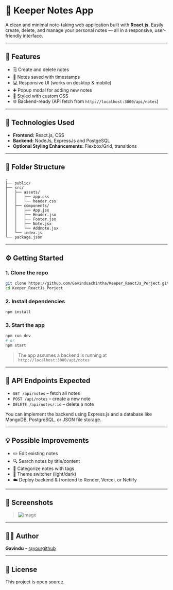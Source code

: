 # 📝 Keeper Notes App

A clean and minimal note-taking web application built with **React.js**. Easily create, delete, and manage your personal notes — all in a responsive, user-friendly interface.

---

## 🚀 Features

- 🗒️ Create and delete notes
- 📆 Notes saved with timestamps
- 💻 Responsive UI (works on desktop & mobile)
- ➕ Popup modal for adding new notes
- 🎨 Styled with custom CSS
- 🌐 Backend-ready (API fetch from `http://localhost:3000/api/notes`)

---

## 🔧 Technologies Used

- **Frontend:** React.js, CSS
- **Backend:** NodeJs, ExpressJs and PostgeSQL
- **Optional Styling Enhancements:** Flexbox/Grid, transitions

---

## 📁 Folder Structure

```
.
├── public/
├── src/
│   ├── assets/
│   │   ├── app.css
│   │   └── header.css
│   ├── components/
│   │   ├── App.jsx
│   │   ├── Header.jsx
│   │   ├── Footer.jsx
│   │   ├── Note.jsx
│   │   └── Addnote.jsx
│   └── index.js
└── package.json
```

---

## ⚙️ Getting Started

### 1. Clone the repo

```bash
git clone https://github.com/Gavinduachintha/Keeper_ReactJs_Porject.git
cd Keeper_ReactJs_Porject
```

### 2. Install dependencies

```bash
npm install
```

### 3. Start the app

```bash
npm run dev
# or
npm start
```

> The app assumes a backend is running at `http://localhost:3000/api/notes`

---

## 📌 API Endpoints Expected

- `GET /api/notes` – fetch all notes
- `POST /api/notes` – create a new note
- `DELETE /api/notes/:id` – delete a note

You can implement the backend using Express.js and a database like MongoDB, PostgreSQL, or JSON file storage.

---

## 💡 Possible Improvements

- ✏️ Edit existing notes
- 🔍 Search notes by title/content
- 📂 Categorize notes with tags
- 🎨 Theme switcher (light/dark)
- ☁️ Deploy backend & frontend to Render, Vercel, or Netlify

---

## 📸 Screenshots

>![image](https://github.com/user-attachments/assets/d603891e-6475-410a-ac4a-1c7cebf570ba)


---

## 🧑‍💻 Author

**Gavindu** – [@yourgithub](https://github.com/Gavinduachintha)

---

## 📄 License

This project is open source.
